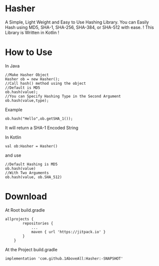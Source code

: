 # Hasher
A Simple, Light Weight and Easy to Use Hashing Library.
You can Easily Hash using MD5, SHA-1, SHA-256, SHA-384, or SHA-512 with ease.
! This Library is Written in Kotlin !

# How to Use
In Java
```
//Make Hasher Object
Hasher ob = new Hasher();
//Call hash() method using the object
//Default is MD5
ob.hash(value);
//You can Specify Hashing Type in the Second Argument 
ob.hash(value,type);
```
Example
```
ob.hash("Hello",ob.getSHA_1());
```
It will return a SHA-1 Encoded String 

In Kotlin

```
val ob:Hasher = Hasher()
```
and use
```
//Default Hashing is MD5
ob.hash(value)
//With Two Arguments
ob.hash(value, ob.SHA_512)
```

# Download
At Root build.gradle
```
allprojects {
		repositories {
			...
			maven { url 'https://jitpack.io' }
		}
	}
```
At the Project build.gradle
```
implementation 'com.github.1AboveAll:Hasher:-SNAPSHOT'
```
  
  
